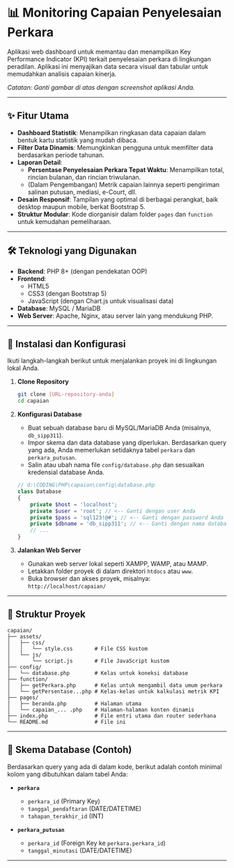 # 📊 Monitoring Capaian Penyelesaian Perkara

Aplikasi web dashboard untuk memantau dan menampilkan Key Performance Indicator (KPI) terkait penyelesaian perkara di lingkungan peradilan. Aplikasi ini menyajikan data secara visual dan tabular untuk memudahkan analisis capaian kinerja.


*Catatan: Ganti gambar di atas dengan screenshot aplikasi Anda.*

---

## ✨ Fitur Utama

- **Dashboard Statistik**: Menampilkan ringkasan data capaian dalam bentuk kartu statistik yang mudah dibaca.
- **Filter Data Dinamis**: Memungkinkan pengguna untuk memfilter data berdasarkan periode tahunan.
- **Laporan Detail**:
  - **Persentase Penyelesaian Perkara Tepat Waktu**: Menampilkan total, rincian bulanan, dan rincian triwulanan.
  - (Dalam Pengembangan) Metrik capaian lainnya seperti pengiriman salinan putusan, mediasi, e-Court, dll.
- **Desain Responsif**: Tampilan yang optimal di berbagai perangkat, baik desktop maupun mobile, berkat Bootstrap 5.
- **Struktur Modular**: Kode diorganisir dalam folder `pages` dan `function` untuk kemudahan pemeliharaan.

---

## 🛠️ Teknologi yang Digunakan

- **Backend**: PHP 8+ (dengan pendekatan OOP)
- **Frontend**:
  - HTML5
  - CSS3 (dengan Bootstrap 5)
  - JavaScript (dengan Chart.js untuk visualisasi data)
- **Database**: MySQL / MariaDB
- **Web Server**: Apache, Nginx, atau server lain yang mendukung PHP.

---

## 🚀 Instalasi dan Konfigurasi

Ikuti langkah-langkah berikut untuk menjalankan proyek ini di lingkungan lokal Anda.

1.  **Clone Repository**
    ```bash
    git clone [URL-repository-anda]
    cd capaian
    ```

2.  **Konfigurasi Database**
    - Buat sebuah database baru di MySQL/MariaDB Anda (misalnya, `db_sipp311`).
    - Impor skema dan data database yang diperlukan. Berdasarkan query yang ada, Anda memerlukan setidaknya tabel `perkara` dan `perkara_putusan`.
    - Salin atau ubah nama file `config/database.php` dan sesuaikan kredensial database Anda.

    ```php
    // d:\CODING\PHP\capaian\config\database.php
    class Database
    {
        private $host = 'localhost';
        private $user = 'root'; // <-- Ganti dengan user Anda
        private $pass = 'sql123!@#'; // <-- Ganti dengan password Anda
        private $dbname = 'db_sipp311'; // <-- Ganti dengan nama database Anda
        // ...
    }
    ```

3.  **Jalankan Web Server**
    - Gunakan web server lokal seperti XAMPP, WAMP, atau MAMP.
    - Letakkan folder proyek di dalam direktori `htdocs` atau `www`.
    - Buka browser dan akses proyek, misalnya: `http://localhost/capaian/`

---

## 📂 Struktur Proyek

```
capaian/
├── assets/
│   ├── css/
│   │   └── style.css       # File CSS kustom
│   └── js/
│       └── script.js       # File JavaScript kustom
├── config/
│   └── database.php        # Kelas untuk koneksi database
├── function/
│   ├── getPerkara.php      # Kelas untuk mengambil data umum perkara
│   └── getPersentase...php # Kelas-kelas untuk kalkulasi metrik KPI
├── pages/
│   ├── beranda.php         # Halaman utama
│   └── capaian_... .php    # Halaman-halaman konten dinamis
├── index.php               # File entri utama dan router sederhana
└── README.md               # File ini
```

---

## 📝 Skema Database (Contoh)

Berdasarkan query yang ada di dalam kode, berikut adalah contoh minimal kolom yang dibutuhkan dalam tabel Anda:

- **`perkara`**
  - `perkara_id` (Primary Key)
  - `tanggal_pendaftaran` (DATE/DATETIME)
  - `tahapan_terakhir_id` (INT)

- **`perkara_putusan`**
  - `perkara_id` (Foreign Key ke `perkara.perkara_id`)
  - `tanggal_minutasi` (DATE/DATETIME)

---